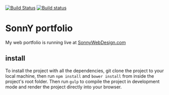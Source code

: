 [![Build Status](https://travis-ci.org/andreasonny83/sonny-portfolio.svg?branch=master)](https://travis-ci.org/andreasonny83/sonny-portfolio)
[![Build status](https://ci.appveyor.com/api/projects/status/a364y7rm9j32fny2/branch/master?svg=true)](https://ci.appveyor.com/project/andreasonny83/sonny-portfolio/branch/master)
# SonnY portfolio
My web portfolio is running live at [SonnyWebDesign.com](http://sonnywebdesign.com/)

## install
To install the project with all the dependencies, git clone the project to your local machine, then run ``npm install`` and ``bower install`` from inside the project's root folder.
Then run ``gulp`` to compile the project in development mode and render the project directly into your browser.
